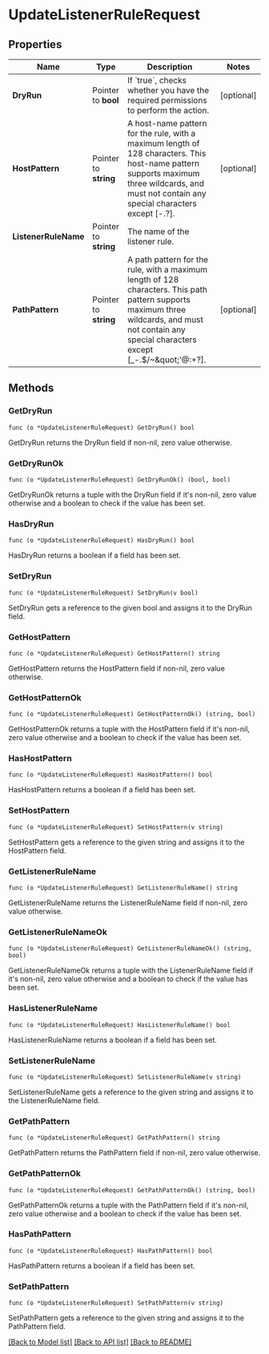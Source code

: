 # UpdateListenerRuleRequest

## Properties

Name | Type | Description | Notes
------------ | ------------- | ------------- | -------------
**DryRun** | Pointer to **bool** | If &#x60;true&#x60;, checks whether you have the required permissions to perform the action. | [optional] 
**HostPattern** | Pointer to **string** | A host-name pattern for the rule, with a maximum length of 128 characters. This host-name pattern supports maximum three wildcards, and must not contain any special characters except [-.?]. | [optional] 
**ListenerRuleName** | Pointer to **string** | The name of the listener rule. | 
**PathPattern** | Pointer to **string** | A path pattern for the rule, with a maximum length of 128 characters. This path pattern supports maximum three wildcards, and must not contain any special characters except [_-.$/~\&quot;&#39;@:+?]. | [optional] 

## Methods

### GetDryRun

`func (o *UpdateListenerRuleRequest) GetDryRun() bool`

GetDryRun returns the DryRun field if non-nil, zero value otherwise.

### GetDryRunOk

`func (o *UpdateListenerRuleRequest) GetDryRunOk() (bool, bool)`

GetDryRunOk returns a tuple with the DryRun field if it's non-nil, zero value otherwise
and a boolean to check if the value has been set.

### HasDryRun

`func (o *UpdateListenerRuleRequest) HasDryRun() bool`

HasDryRun returns a boolean if a field has been set.

### SetDryRun

`func (o *UpdateListenerRuleRequest) SetDryRun(v bool)`

SetDryRun gets a reference to the given bool and assigns it to the DryRun field.

### GetHostPattern

`func (o *UpdateListenerRuleRequest) GetHostPattern() string`

GetHostPattern returns the HostPattern field if non-nil, zero value otherwise.

### GetHostPatternOk

`func (o *UpdateListenerRuleRequest) GetHostPatternOk() (string, bool)`

GetHostPatternOk returns a tuple with the HostPattern field if it's non-nil, zero value otherwise
and a boolean to check if the value has been set.

### HasHostPattern

`func (o *UpdateListenerRuleRequest) HasHostPattern() bool`

HasHostPattern returns a boolean if a field has been set.

### SetHostPattern

`func (o *UpdateListenerRuleRequest) SetHostPattern(v string)`

SetHostPattern gets a reference to the given string and assigns it to the HostPattern field.

### GetListenerRuleName

`func (o *UpdateListenerRuleRequest) GetListenerRuleName() string`

GetListenerRuleName returns the ListenerRuleName field if non-nil, zero value otherwise.

### GetListenerRuleNameOk

`func (o *UpdateListenerRuleRequest) GetListenerRuleNameOk() (string, bool)`

GetListenerRuleNameOk returns a tuple with the ListenerRuleName field if it's non-nil, zero value otherwise
and a boolean to check if the value has been set.

### HasListenerRuleName

`func (o *UpdateListenerRuleRequest) HasListenerRuleName() bool`

HasListenerRuleName returns a boolean if a field has been set.

### SetListenerRuleName

`func (o *UpdateListenerRuleRequest) SetListenerRuleName(v string)`

SetListenerRuleName gets a reference to the given string and assigns it to the ListenerRuleName field.

### GetPathPattern

`func (o *UpdateListenerRuleRequest) GetPathPattern() string`

GetPathPattern returns the PathPattern field if non-nil, zero value otherwise.

### GetPathPatternOk

`func (o *UpdateListenerRuleRequest) GetPathPatternOk() (string, bool)`

GetPathPatternOk returns a tuple with the PathPattern field if it's non-nil, zero value otherwise
and a boolean to check if the value has been set.

### HasPathPattern

`func (o *UpdateListenerRuleRequest) HasPathPattern() bool`

HasPathPattern returns a boolean if a field has been set.

### SetPathPattern

`func (o *UpdateListenerRuleRequest) SetPathPattern(v string)`

SetPathPattern gets a reference to the given string and assigns it to the PathPattern field.


[[Back to Model list]](../README.md#documentation-for-models) [[Back to API list]](../README.md#documentation-for-api-endpoints) [[Back to README]](../README.md)


